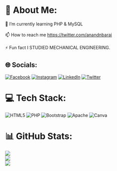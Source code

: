 # 💫 About Me:
🌱 I’m currently learning PHP & MySQL<br><br>📫 How to reach me https://twitter.com/anandnbarai<br><br>⚡ Fun fact I STUDIED MECHANICAL ENGINEERING.


## 🌐 Socials:
[![Facebook](https://img.shields.io/badge/Facebook-%231877F2.svg?logo=Facebook&logoColor=white)](https://facebook.com/anandnbarai) [![Instagram](https://img.shields.io/badge/Instagram-%23E4405F.svg?logo=Instagram&logoColor=white)](https://instagram.com/barai_anand) [![LinkedIn](https://img.shields.io/badge/LinkedIn-%230077B5.svg?logo=linkedin&logoColor=white)](https://linkedin.com/in/anandnbarai) [![Twitter](https://img.shields.io/badge/Twitter-%231DA1F2.svg?logo=Twitter&logoColor=white)](https://twitter.com/anandnbarai) 

# 💻 Tech Stack:
![HTML5](https://img.shields.io/badge/html5-%23E34F26.svg?style=for-the-badge&logo=html5&logoColor=white) ![PHP](https://img.shields.io/badge/php-%23777BB4.svg?style=for-the-badge&logo=php&logoColor=white) ![Bootstrap](https://img.shields.io/badge/bootstrap-%23563D7C.svg?style=for-the-badge&logo=bootstrap&logoColor=white) ![Apache](https://img.shields.io/badge/apache-%23D42029.svg?style=for-the-badge&logo=apache&logoColor=white) ![Canva](https://img.shields.io/badge/Canva-%2300C4CC.svg?style=for-the-badge&logo=Canva&logoColor=white)
# 📊 GitHub Stats:
![](https://github-readme-stats.vercel.app/api?username=anandnbarai&theme=graywhite&hide_border=false&include_all_commits=false&count_private=true)<br/>
![](https://github-readme-streak-stats.herokuapp.com/?user=anandnbarai&theme=graywhite&hide_border=false)<br/>
![](https://github-readme-stats.vercel.app/api/top-langs/?username=anandnbarai&theme=graywhite&hide_border=false&include_all_commits=false&count_private=true&layout=compact)


